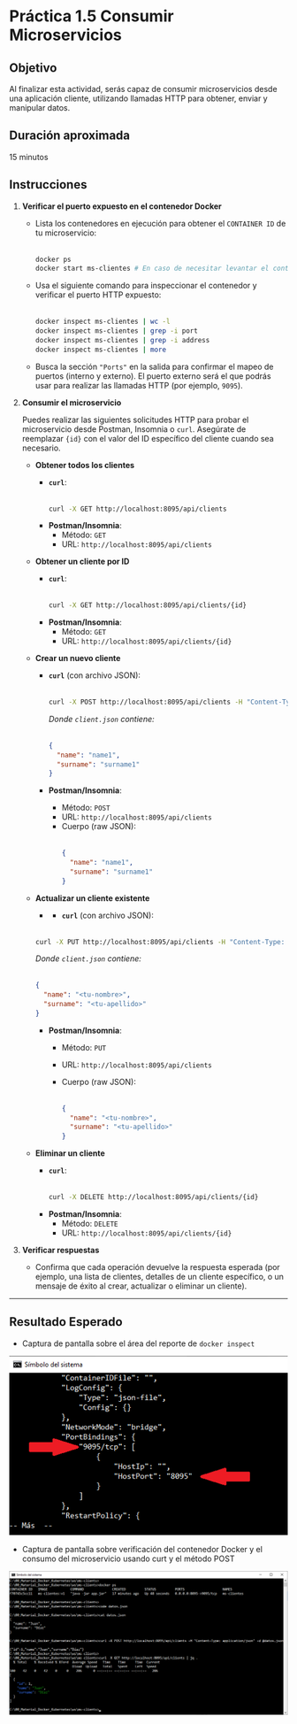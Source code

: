 # Práctica 1.5 Consumir Microservicios

## Objetivo
Al finalizar esta actividad, serás capaz de consumir microservicios desde una aplicación cliente, utilizando llamadas HTTP para obtener, enviar y manipular datos.

## Duración aproximada
15 minutos


## Instrucciones

1. **Verificar el puerto expuesto en el contenedor Docker**

   - Lista los contenedores en ejecución para obtener el `CONTAINER ID` de tu microservicio:

     ```bash

     docker ps
     docker start ms-clientes # En caso de necesitar levantar el contenedor
     ```

   - Usa el siguiente comando para inspeccionar el contenedor y verificar el puerto HTTP expuesto:

     ```bash

     docker inspect ms-clientes | wc -l
     docker inspect ms-clientes | grep -i port
     docker inspect ms-clientes | grep -i address
     docker inspect ms-clientes | more
     ```

   - Busca la sección `"Ports"` en la salida para confirmar el mapeo de puertos (interno y externo). El puerto externo será el que podrás usar para realizar las llamadas HTTP (por ejemplo, `9095`).

2. **Consumir el microservicio**

   Puedes realizar las siguientes solicitudes HTTP para probar el microservicio desde Postman, Insomnia o `curl`. Asegúrate de reemplazar `{id}` con el valor del ID específico del cliente cuando sea necesario.

   - **Obtener todos los clientes**

     - **`curl`**:
       ```bash

       curl -X GET http://localhost:8095/api/clients
       ```
     - **Postman/Insomnia**:
       - Método: `GET`
       - URL: `http://localhost:8095/api/clients`


   - **Obtener un cliente por ID**

     - **`curl`**:
       ```bash

       curl -X GET http://localhost:8095/api/clients/{id}
       ```
     - **Postman/Insomnia**:
       - Método: `GET`
       - URL: `http://localhost:8095/api/clients/{id}`
       

   - **Crear un nuevo cliente**

     - **`curl`** (con archivo JSON):
       ```bash

       curl -X POST http://localhost:8095/api/clients -H "Content-Type: application/json" -d @client.json
       ```

       *Donde `client.json` contiene:*
       ```json

       {
         "name": "name1",
         "surname": "surname1"
       }
       ```

     - **Postman/Insomnia**:

       - Método: `POST`
       - URL: `http://localhost:8095/api/clients`
       - Cuerpo (raw JSON):
         ```json

         {
           "name": "name1",
           "surname": "surname1"
         }
         ```

   - **Actualizar un cliente existente**

     -  - **`curl`** (con archivo JSON):
       ```bash

       curl -X PUT http://localhost:8095/api/clients -H "Content-Type: application/json" -d @client.json
       ```

       *Donde `client.json` contiene:*

       ```json

       {
         "name": "<tu-nombre>",
         "surname": "<tu-apellido>"
       }
       ```

     - **Postman/Insomnia**:

       - Método: `PUT`
       - URL: `http://localhost:8095/api/clients`

       - Cuerpo (raw JSON):

         ```json

         {
           "name": "<tu-nombre>",
           "surname": "<tu-apellido>"
         }
         ```

   - **Eliminar un cliente**
     - **`curl`**:
       ```bash

       curl -X DELETE http://localhost:8095/api/clients/{id}
       ```
     - **Postman/Insomnia**:
       - Método: `DELETE`
       - URL: `http://localhost:8095/api/clients/{id}`


3. **Verificar respuestas**

   - Confirma que cada operación devuelve la respuesta esperada (por ejemplo, una lista de clientes, detalles de un cliente específico, o un mensaje de éxito al crear, actualizar o eliminar un cliente).


---

## Resultado Esperado


- Captura de pantalla sobre el área del reporte de `docker inspect`

![docker build](../images/u1_5_2.png)

- Captura de pantalla sobre verificación del contenedor Docker y el consumo del microservicio usando curt y el método POST

![docker build](../images/u1_5_1.png)
